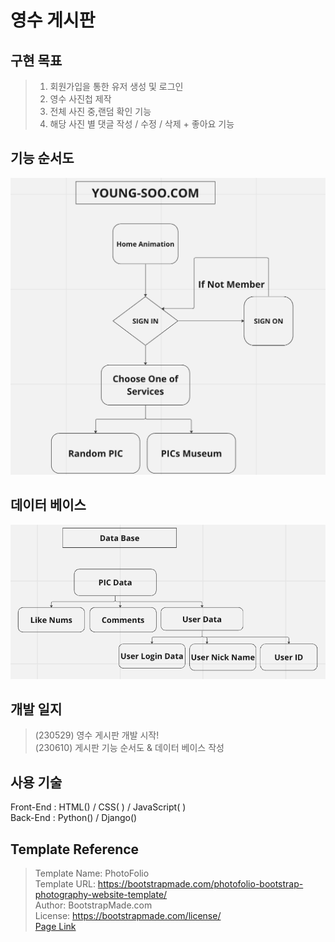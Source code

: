 # 영수 게시판

## 구현 목표
> 1. 회원가입을 통한 유저 생성 및 로그인
> 2. 영수 사진첩 제작
> 3. 전체 사진 중,랜덤 확인 기능
> 4. 해당 사진 별 댓글 작성 / 수정 / 삭제 + 좋아요 기능

## 기능 순서도
<img src="./Index/Function_Flow_Chart.png">

## 데이터 베이스
<img src="./Index/Data_Base.png">

## 개발 일지
> (230529) 영수 게시판 개발 시작!      
> (230610) 게시판 기능 순서도 & 데이터 베이스 작성

## 사용 기술
<link rel="stylesheet" href="https://cdn.jsdelivr.net/gh/devicons/devicon@v2.15.1/devicon.min.css">

Front-End : HTML(<i class="devicon-html5-plain colored"></i>) / CSS(
            <i class="devicon-css3-plain colored"></i>) / JavaScript(
            <i class="devicon-javascript-plain colored"></i>)   
Back-End : Python(<i class="devicon-python-plain colored"></i>) / Django(<i class="devicon-django-plain colored"></i>)
          
          

## Template Reference
> Template Name: PhotoFolio   
> Template URL: https://bootstrapmade.com/photofolio-bootstrap-photography-website-template/  
> Author: BootstrapMade.com   
> License: https://bootstrapmade.com/license/  
> [Page Link](https://bootstrapmade.com/bootstrap-photography-website-templates/)
